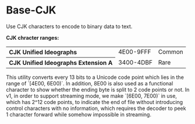 # Base-CJK

Use CJK characters to encode to binary data to text.

**CJK chracter ranges:**
<table>
  <tr>
    <th style="text-align: left">CJK Unified Ideographs</th>
    <td>4E00-9FFF</td>
    <td>Common</td>
  </tr>
  <tr>
    <th style="text-align: left">CJK Unified Ideographs Extension A</th>
    <td>3400-4DBF</td>
    <td>Rare</td>
  </tr>
</table>
This utility converts every 13 bits to a Unicode code point 
which lies in the range of `[4E00, 6E00)`.
In addition, 8E00 is also used as a functional character to 
show whether the ending byte is split to 2 code points or not.
In v1, in order to support streaming mode, we make `[6E00, 7E00)`
in use, which has 2^12 code points, to indicate the end of file
without introducing control characters with no information, 
which requires the decoder to peek 1 character forward while 
somehow impossible in streaming.